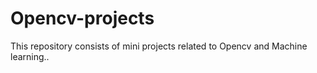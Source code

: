 # Opencv-projects
This repository consists of  mini projects related to Opencv and Machine learning..

